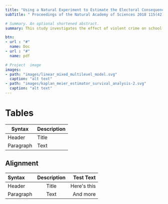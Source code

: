 ```yaml
---
title: "Using a Natural Experiment to Estimate the Electoral Consequences of Terrorist Attacks."
subTitle: " Proceedings of the Natural Academy of Sciences 2018 115(42): 10624-10629 (with Laia Balcells)"

# Summary. An optional shortened abstract.
summary: This study investigates the effect of violent crime on school district–level achievement in English language arts (ELA) and mathematics. The research design exploits variation in achievement and violent crime across 813 school districts in the United States and seven birth cohorts of children born between 1996 and 2002. The identification strategy leverages exogenous shocks to crime rates arising from the availability of federal funds to hire police officers in the local police departments where the school districts operate. Results show that children who entered the school system when the violent crime rate in their school districts was lower score higher in ELA by the end of eighth grade, relative to children attending schools in the same district but who entered the school system when the violent crime rate was higher. A 10% decline in the violent crime rate experienced at ages 0–6 raises eighth-grade ELA achievement in the district by 0.03 standard deviations. Models that estimate effects by race and gender show larger impacts among Black children and boys. 

btn:
- url : "#"
  name: Doc
- url : "#"
  name: pdf

# Project  image 
images:
- path: "images/linear_mixed_multilevel_model.svg"
  caption: "alt text"
- path: "images/kaplan_meier_estimator_survival_analysis-2.svg"
  caption: "alt text"
---
```


# Tables

| Syntax      | Description |
| ----------- | ----------- |
| Header      | Title       |
| Paragraph   | Text        |

## Alignment

| Syntax      | Description | Test Text     |
| :---        |    :----:   |          ---: |
| Header      | Title       | Here's this   |
| Paragraph   | Text        | And more      |